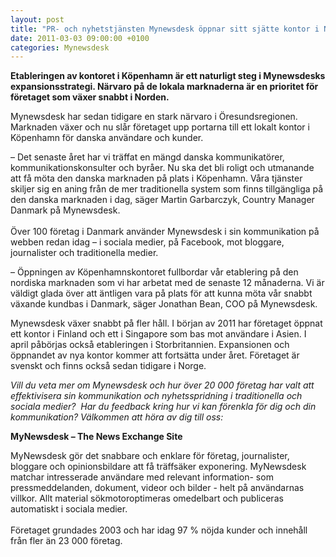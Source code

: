 ```yaml
---
layout: post
title: "PR- och nyhetstjänsten Mynewsdesk öppnar sitt sjätte kontor i Norden – nu slår vi upp portarna i Köpenhamn"
date: 2011-03-03 09:00:00 +0100
categories: Mynewsdesk
---
```

 <div class='clearfix'><p><strong>Etableringen av kontoret i Köpenhamn är ett naturligt steg i Mynewsdesks expansionsstrategi. Närvaro på de lokala marknaderna är en prioritet för företaget som växer snabbt i Norden. </strong></p>
<p>Mynewsdesk har sedan tidigare en stark närvaro i Öresundsregionen. Marknaden växer och nu slår företaget upp portarna till ett lokalt kontor i Köpenhamn för danska användare och kunder.</p>
<p>– Det senaste året har vi träffat en mängd danska kommunikatörer, kommunikationskonsulter och byråer. Nu ska det bli roligt och utmanande att få möta den danska marknaden på plats i Köpenhamn. Våra tjänster skiljer sig en aning från de mer traditionella system som finns tillgängliga på den danska marknaden i dag, säger Martin Garbarczyk, Country Manager Danmark på Mynewsdesk.<br> <br>Över 100 företag i Danmark använder Mynewsdesk i sin kommunikation på webben redan idag – i sociala medier, på Facebook, mot bloggare, journalister och traditionella medier.</p>
<p>– Öppningen av Köpenhamnskontoret fullbordar vår etablering på den nordiska marknaden som vi har arbetat med de senaste 12 månaderna. Vi är väldigt glada över att äntligen vara på plats för att kunna möta vår snabbt växande kundbas i Danmark, säger Jonathan Bean, COO på Mynewsdesk.</p>
<p>Mynewsdesk växer snabbt på fler håll. I början av 2011 har företaget öppnat ett kontor i Finland och ett i Singapore som bas mot användare i Asien. I april påbörjas också etableringen i Storbritannien. Expansionen och öppnandet av nya kontor kommer att fortsätta under året. Företaget är svenskt och finns också sedan tidigare i Norge.</p>
<p><em>Vill du veta mer om Mynewsdesk och hur över 20 000 företag har valt att effektivisera sin kommunikation och nyhetsspridning i traditionella och sociala medier? &nbsp;Har du feedback kring hur vi kan förenkla för dig och din kommunikation? Välkommen att höra av dig till oss:</em></p>
</div>
<div class='boilerplate'><p><strong>MyNewsdesk – The News Exchange Site</strong></p>
<p>MyNewsdesk gör det snabbare och enklare för företag, journalister, bloggare och opinionsbildare att få träffsäker exponering. MyNewsdesk matchar intresserade användare med relevant information- som pressmeddelanden, dokument, videor och bilder - helt på användarnas villkor. Allt material sökmotoroptimeras omedelbart och publiceras automatiskt i sociala medier.<br /><br />Företaget grundades 2003 och har idag 97 % nöjda kunder och innehåll från fler än 23 000 företag.</p></div>
